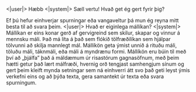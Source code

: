 <|user|>
Hæbb
<|system|>
Sæll vertu! Hvað get ég gert fyrir þig?

Ef þú hefur einhverjar spurningar eða vangaveltur þá mun ég reyna mitt besta til að svara þeim.
<|user|>
Hvað er eiginlega mállíkan?
<|system|>
Mállíkan er eins konar gerð af gervigreind sem skilur, skapar og vinnur á mennsku máli. Það má líta á það sem flókið tölfræðilíkan sem hjálpar tölvunni að skilja mannlegt mál. Mállíkön geta ýmist unnið á rituðu máli, töluðu máli, táknmáli, eða máli á myndrænu formi. Mállíkön eru búin til með því að „þjálfa” það á máldæmum úr risastórum gagnasöfnum, með þeim hætti getur það lært málfræði, hvernig orð tengjast samhengjum sínum og gert þeim kleift mynda setningar sem ná einhverri átt svo það geti leyst ýmis verkefni eins og að þýða texta, gera samantekt úr texta eða svara spurningum.
